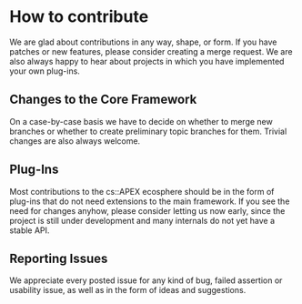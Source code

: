 # How to contribute

We are glad about contributions in any way, shape, or form.
If you have patches or new features, please consider creating a merge request.
We are also always happy to hear about projects in which you have implemented 
your own plug-ins.


## Changes to the Core Framework

On a case-by-case basis we have to decide on whether to merge new branches
or whether to create preliminary topic branches for them.
Trivial changes are also always welcome.


## Plug-Ins

Most contributions to the cs::APEX ecosphere should be in the form of 
plug-ins that do not need extensions to the main framework. If you see the need
for changes anyhow, please consider letting us now early, since the project
is still under development and many internals do not yet have a stable API.


## Reporting Issues

We appreciate every posted issue for any kind of bug, failed assertion or
usability issue, as well as in the form of ideas and suggestions.

